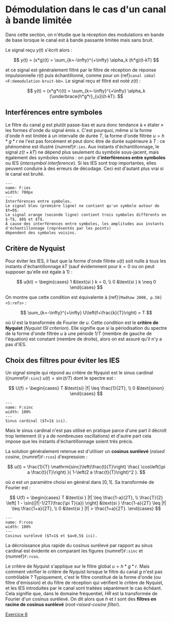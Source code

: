 # Démodulation dans le cas d'un canal à bande limitée

Dans cette section, on n'étudie que la réception des modulations en bande de base
lorsque le canal est à bande passante limitée mais sans bruit.

Le signal reçu $y(t)$ s'écrit alors :

$$
y(t) = (x*g)(t) = \sum_{k=-\infty}^{+\infty} \alpha_k (h*g)(t-kT)
$$

et ce signal est généralement filtré par le filtre de réception de réponse impulsionnelle $r(t)$ puis échantillonné,
comme pour un {ref}`canal idéal <F:demodulation-bruit-bb>`.
Le signal reçu et filtré est noté $z(t)$ :

$$
y(t) = (x*g*r)(t) = \sum_{k=-\infty}^{+\infty} \alpha_k (\underbrace{h*g*r}_{u})(t-kT).
$$


## Interférences entre symboles

Le filtre du canal $g$ est plutôt passe-bas et aura donc tendance à « étaler » les formes d'onde du signal émis $x$.
C'est pourquoi, même si la forme d'onde $h$ est limitée à un intervalle de durée $T$,
la forme d'onde filtrée $u = h*g*r$ ne l'est pas forcément et peut donc être de durée supérieure à $T$ :
ce phénomène est illustré {numref}`F:ies`.
Aux instants d'échantillonnage, le signal $z(t+kT)$ ne dépend plus seulement du symbole sous-jacent,
mais également des symboles voisins : on parle d'**interférences entre symboles** ou IES (_intersymbol interference_).
Si les IES sont trop importantes, elles peuvent conduire à des erreurs de décodage.
Ceci est d'autant plus vrai si le canal est bruité.

```{figure} ../figs/ies.svg
---
name: F:ies
width: 700px
---
Interférences entre symboles.
Le signal bleu (première ligne) ne contient qu'un symbole autour de $t=0$.
Le signal orange (seconde ligne) contient trois symboles différents en $-T$, $0$ et $T$.
À cause des interférences entre symboles, les amplitudes aux instants d'échantillonnage (représentés par les points)
dépendent des symboles voisins.
```


## Critère de Nyquist

Pour éviter les IES, il faut que la forme d'onde filtrée $u(t)$ soit nulle à tous les instants d'échantillonnage $kT$
(sauf évidemment pour $k=0$ ou on peut supposer qu'elle est égale à 1) :

$$
u(kt) =
\begin{cases}
  1 &\text{si } k = 0, \\
  0 &\text{si } k \neq 0
\end{cases}
$$

<!-- Illustration ? -->

On montre que cette condition est équivalente à {ref}`[Madhow 2008, p.50]<S:refs>` :

$$
\sum_{k=-\infty}^{+\infty} U\left(f+\frac{k}{T}\right) = T
$$

où $U$ est la transformée de Fourier de $u$.
Cette condition est le **critère de Nyquist** (_Nyquist ISI criterion_).
Elle signifie que si la périodisation du spectre de la forme d'onde filtrée $u$ à une période $1/T$ (membre de gauche de l'équation)
est constant (membre de droite), alors on est assuré qu'il n'y a pas d'IES.


## Choix des filtres pour éviter les IES

Un signal simple qui répond au critère de Nyquist est le sinus cardinal ({numref}`F:sinc`) $u(t) = \sin(t/T)$ dont le spectre est :

$$
U(f) =
\begin{cases}
  T &\text{si} |f| \leq \frac{1}{2T}, \\
  0 &\text{sinon}
\end{cases}
$$

```{figure} ../figs/sinc.svg
---
name: F:sinc
width: 100%
---
Sinus cardinal ($T=1$ ici).
```

Mais le sinus cardinal n'est pas utilisé en pratique parce d'une part il décroît trop lentement (il y a de nombreuses oscillations)
et d'autre part cela impose que les instants d'échantillonnage soient très précis.

La solution généralement retenue est d'utiliser un **cosinus surélevé** (_raised cosine_, {numref}`F:rcos`) d'expression :

$$
u(t) = \frac{1}{T} \mathrm{sinc}\left(\frac{t}{T}\right) \frac{ \cos\left(\pi a \frac{t}{T}\right) }{ 1-\left(2 a \frac{t}{T}\right)^2 }.
$$

où $a$ est un paramètre choisi en général dans $[0,1[$.
Sa transformée de Fourier est :

$$
U(f) =
\begin{cases}
T                                                              &\text{si } |f| \leq \frac{1-a}{2T}, \\
\frac{T}{2} \left[ 1 - \sin((|f|-1/2T)\frac{\pi T}{a}) \right] &\text{si } \frac{1-a}{2T} \leq |f| \leq \frac{1+a}{2T}, \\
0                                                              &\text{si } |f| > \frac{1+a}{2T}.
\end{cases}
$$

```{figure} ../figs/rcos.svg
---
name: F:rcos
width: 100%
---
Cosinus surélevé ($T=1$ et $a=0,5$ ici).
```

La décroissance plus rapide du cosinus surélevé par rapport au sinus cardinal est évidente en comparant les figures
{numref}`F:sinc` et {numref}`F:rcos`.

Le critère de Nyquist s'applique sur le filtre global $u=h*g*r$.
Mais comment vérifier le critère de Nyquist lorsque le filtre du canal $g$ n'est pas contrôlable ?
Typiquement, c'est le filtre constitué de la forme d'onde (ou filtre d'émission) et du filtre de réception
qui vérifient le critère de Nyquist, et les IES introduites par le canal sont traitées séparément le cas échéant.
Cela signifie que, dans le domaine fréquentiel, $HR$ est la transformée de Fourier d'un cosinus surélevé.
On dit alors que $h$ et $t$ sont des **filtres en racine de cosinus surélevé** (_root-raised-cosine filter_).

<!-- Todo : modulations sur porteuse ? -->

<a class="btn btn-light" href="td.html#exercice-6" role="button">Exercice 6</a>